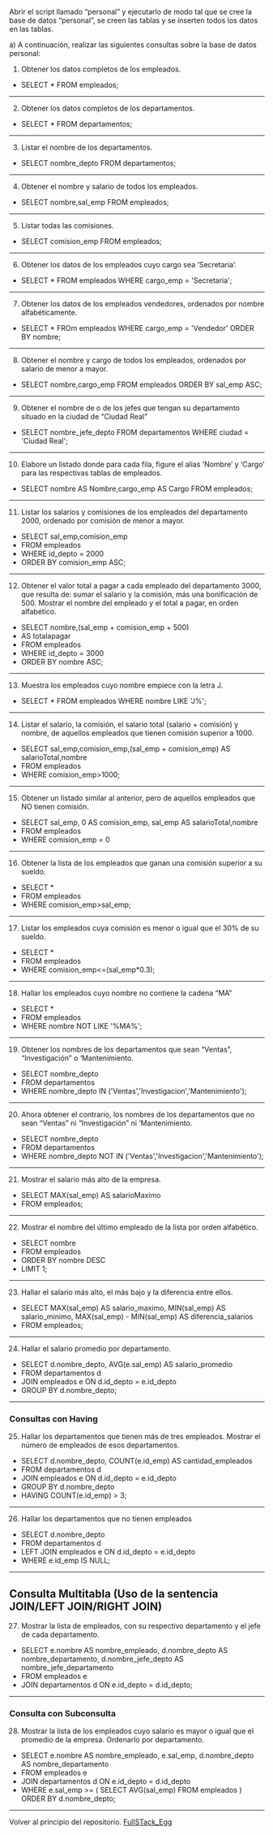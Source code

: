 Abrir el script llamado “personal” y ejecutarlo de modo tal que se cree la base de datos
“personal”, se creen las tablas y se inserten todos los datos en las tablas.

a) A continuación, realizar las siguientes consultas sobre la base de datos personal:

1. Obtener los datos completos de los empleados.

- SELECT * FROM empleados;

---
2. Obtener los datos completos de los departamentos.

- SELECT * FROM departamentos;

---
3. Listar el nombre de los departamentos.

- SELECT nombre_depto FROM departamentos;

---
4. Obtener el nombre y salario de todos los empleados.

- SELECT nombre,sal_emp FROM empleados;

---
5. Listar todas las comisiones.

- SELECT comision_emp FROM empleados;

---
6. Obtener los datos de los empleados cuyo cargo sea ‘Secretaria’.
- SELECT * FROM empleados WHERE cargo_emp = 'Secretaria';

---
7. Obtener los datos de los empleados vendedores, ordenados por nombre
alfabéticamente.
- SELECT * FROm empleados WHERE cargo_emp = 'Vendedor' ORDER BY nombre;
---

8. Obtener el nombre y cargo de todos los empleados, ordenados por salario de menor a
mayor.
- SELECT nombre,cargo_emp FROM empleados ORDER BY sal_emp ASC;
---

9. Obtener el nombre de o de los jefes que tengan su departamento situado en la ciudad
de “Ciudad Real”
- SELECT nombre_jefe_depto FROM departamentos WHERE ciudad = 'Ciudad Real';
---

10. Elabore un listado donde para cada fila, figure el alias ‘Nombre’ y ‘Cargo’ para las
respectivas tablas de empleados.
- SELECT nombre AS Nombre,cargo_emp AS Cargo FROM empleados;
---

11. Listar los salarios y comisiones de los empleados del departamento 2000, ordenado
por comisión de menor a mayor.
 
- SELECT sal_emp,comision_emp
- FROM empleados
- WHERE id_depto = 2000
- ORDER BY comision_emp ASC;

---

12. Obtener el valor total a pagar a cada empleado del departamento 3000, que resulta
de: sumar el salario y la comisión, más una bonificación de 500. Mostrar el nombre del
empleado y el total a pagar, en orden alfabético.
- SELECT nombre,(sal_emp + comision_emp + 500)
- AS totalapagar
- FROM empleados
- WHERE id_depto = 3000
- ORDER BY nombre ASC;
---

13. Muestra los empleados cuyo nombre empiece con la letra J.
- SELECT * FROM empleados WHERE nombre LIKE 'J%';
---

14. Listar el salario, la comisión, el salario total (salario + comisión) y nombre, de aquellos
empleados que tienen comisión superior a 1000.
- SELECT sal_emp,comision_emp,(sal_emp + comision_emp) AS salarioTotal,nombre 
- FROM empleados
- WHERE comision_emp>1000;
---

15. Obtener un listado similar al anterior, pero de aquellos empleados que NO tienen
comisión.
- SELECT sal_emp, 0 AS comision_emp, sal_emp AS salarioTotal,nombre 
- FROM empleados
- WHERE comision_emp = 0
---

16. Obtener la lista de los empleados que ganan una comisión superior a su sueldo.
- SELECT * 
- FROM empleados
- WHERE comision_emp>sal_emp;
---

17. Listar los empleados cuya comisión es menor o igual que el 30% de su sueldo.
- SELECT *
- FROM empleados
- WHERE comision_emp<=(sal_emp*0.3);
---

18. Hallar los empleados cuyo nombre no contiene la cadena “MA”
- SELECT *
- FROM empleados
- WHERE nombre NOT LIKE '%MA%';
---

19. Obtener los nombres de los departamentos que sean “Ventas”, “Investigación” o
‘Mantenimiento.
- SELECT nombre_depto
- FROM departamentos
- WHERE nombre_depto IN ('Ventas','Investigacion','Mantenimiento');
---

20. Ahora obtener el contrario, los nombres de los departamentos que no sean “Ventas” ni
“Investigación” ni ‘Mantenimiento.
- SELECT nombre_depto
- FROM departamentos
- WHERE nombre_depto NOT IN ('Ventas','Investigacion','Mantenimiento');
---

21. Mostrar el salario más alto de la empresa.
- SELECT MAX(sal_emp) AS salarioMaximo
- FROM empleados;
---

22. Mostrar el nombre del último empleado de la lista por orden alfabético.
- SELECT nombre
- FROM empleados
- ORDER BY nombre DESC
- LIMIT 1;
---

23. Hallar el salario más alto, el más bajo y la diferencia entre ellos.
- SELECT MAX(sal_emp) AS salario_maximo, MIN(sal_emp) AS salario_minimo, MAX(sal_emp) - MIN(sal_emp) AS diferencia_salarios
- FROM empleados;

---

24. Hallar el salario promedio por departamento.
- SELECT d.nombre_depto, AVG(e.sal_emp) AS salario_promedio
- FROM departamentos d
- JOIN empleados e ON d.id_depto = e.id_depto
- GROUP BY d.nombre_depto;
---

### Consultas con Having

25. Hallar los departamentos que tienen más de tres empleados. Mostrar el número de
empleados de esos departamentos.
- SELECT d.nombre_depto, COUNT(e.id_emp) AS cantidad_empleados
- FROM departamentos d
- JOIN empleados e ON d.id_depto = e.id_depto
- GROUP BY d.nombre_depto
- HAVING COUNT(e.id_emp) > 3;
---

26. Hallar los departamentos que no tienen empleados
- SELECT d.nombre_depto
- FROM departamentos d
- LEFT JOIN empleados e ON d.id_depto = e.id_depto
- WHERE e.id_emp IS NULL;
---

## Consulta Multitabla (Uso de la sentencia JOIN/LEFT JOIN/RIGHT JOIN)

27. Mostrar la lista de empleados, con su respectivo departamento y el jefe de cada
departamento.
- SELECT e.nombre AS nombre_empleado, d.nombre_depto AS nombre_departamento, d.nombre_jefe_depto AS nombre_jefe_departamento
- FROM empleados e
- JOIN departamentos d ON e.id_depto = d.id_depto;
---
### Consulta con Subconsulta

28. Mostrar la lista de los empleados cuyo salario es mayor o igual que el promedio de la
empresa. Ordenarlo por departamento.
- SELECT e.nombre AS nombre_empleado, e.sal_emp, d.nombre_depto AS nombre_departamento
- FROM empleados e
- JOIN departamentos d ON e.id_depto = d.id_depto
- WHERE e.sal_emp >= (
  SELECT AVG(sal_emp) FROM empleados
)
ORDER BY d.nombre_depto;
---


Volver al principio del repositorio. [FullSTack_Egg](https://github.com/megagringa/FullStack_Egg_Curso)
